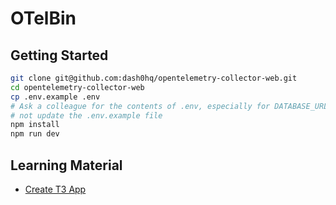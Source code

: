 # OTelBin

## Getting Started

```sh
git clone git@github.com:dash0hq/opentelemetry-collector-web.git
cd opentelemetry-collector-web
cp .env.example .env
# Ask a colleague for the contents of .env, especially for DATABASE_URL as it contains secrets. Do 
# not update the .env.example file
npm install
npm run dev
```

## Learning Material

 - [Create T3 App](https://create.t3.gg/)